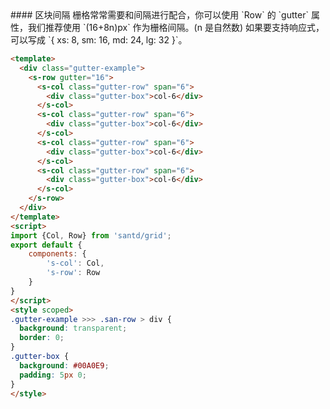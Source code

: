 <text lang="cn">
#### 区块间隔
栅格常常需要和间隔进行配合，你可以使用 `Row` 的 `gutter` 属性，我们推荐使用 `(16+8n)px` 作为栅格间隔。(n 是自然数)
如果要支持响应式，可以写成 `{ xs: 8, sm: 16, md: 24, lg: 32 }`。
</text>

```html
<template>
  <div class="gutter-example">
    <s-row gutter="16">
      <s-col class="gutter-row" span="6">
        <div class="gutter-box">col-6</div>
      </s-col>
      <s-col class="gutter-row" span="6">
        <div class="gutter-box">col-6</div>
      </s-col>
      <s-col class="gutter-row" span="6">
        <div class="gutter-box">col-6</div>
      </s-col>
      <s-col class="gutter-row" span="6">
        <div class="gutter-box">col-6</div>
      </s-col>
    </s-row>
  </div>
</template>
<script>
import {Col, Row} from 'santd/grid';
export default {
    components: {
        's-col': Col,
        's-row': Row
    }
}
</script>
<style scoped>
.gutter-example >>> .san-row > div {
  background: transparent;
  border: 0;
}
.gutter-box {
  background: #00A0E9;
  padding: 5px 0;
}
</style>
```


